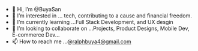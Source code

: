 - 👋 Hi, I’m @BuyaSan
- 👀 I’m interested in ... tech, contributing to a cause and financial freedom.
- 🌱 I’m currently learning ...Full Stack Development, and UX desgin
- 💞️ I’m looking to collaborate on ...Projects, Product Designs, Mobile Dev, E-commerce Dev...
- 📫 How to reach me ...@ralphbuya4@gmail.com

<!---
BuyaSan/BuyaSan is a ✨ special ✨ repository because its `README.md` (this file) appears on your GitHub profile.
You can click the Preview link to take a look at your changes.
--->
